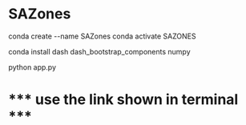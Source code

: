 # SAZones

conda create --name SAZones
conda activate SAZONES

conda install dash dash_bootstrap_components numpy

python app.py

# *** use the link shown in terminal ***
